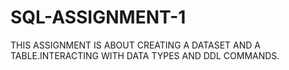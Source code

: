 # SQL-ASSIGNMENT-1
THIS ASSIGNMENT IS ABOUT CREATING A DATASET AND A TABLE.INTERACTING WITH DATA TYPES AND DDL COMMANDS.
